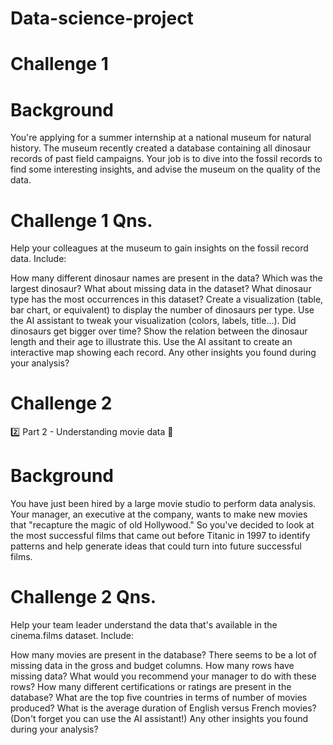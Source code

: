 # Data-science-project
# Challenge 1

# Background
You're applying for a summer internship at a national museum for natural history. The museum recently created a database containing all dinosaur records of past field campaigns. Your job is to dive into the fossil records to find some interesting insights, and advise the museum on the quality of the data.

# Challenge 1 Qns.
Help your colleagues at the museum to gain insights on the fossil record data. Include:

How many different dinosaur names are present in the data?
Which was the largest dinosaur? What about missing data in the dataset?
What dinosaur type has the most occurrences in this dataset? Create a visualization (table, bar chart, or equivalent) to display the number of dinosaurs per type. Use the AI assistant to tweak your visualization (colors, labels, title...).
Did dinosaurs get bigger over time? Show the relation between the dinosaur length and their age to illustrate this.
Use the AI assitant to create an interactive map showing each record.
Any other insights you found during your analysis?

# Challenge 2
2️⃣ Part 2 - Understanding movie data 🎥

# Background
You have just been hired by a large movie studio to perform data analysis. Your manager, an executive at the company, wants to make new movies that "recapture the magic of old Hollywood." So you've decided to look at the most successful films that came out before Titanic in 1997 to identify patterns and help generate ideas that could turn into future successful films.

# Challenge 2 Qns.
Help your team leader understand the data that's available in the cinema.films dataset. Include:

How many movies are present in the database?
There seems to be a lot of missing data in the gross and budget columns. How many rows have missing data? What would you recommend your manager to do with these rows?
How many different certifications or ratings are present in the database?
What are the top five countries in terms of number of movies produced?
What is the average duration of English versus French movies? (Don't forget you can use the AI assistant!)
Any other insights you found during your analysis?
